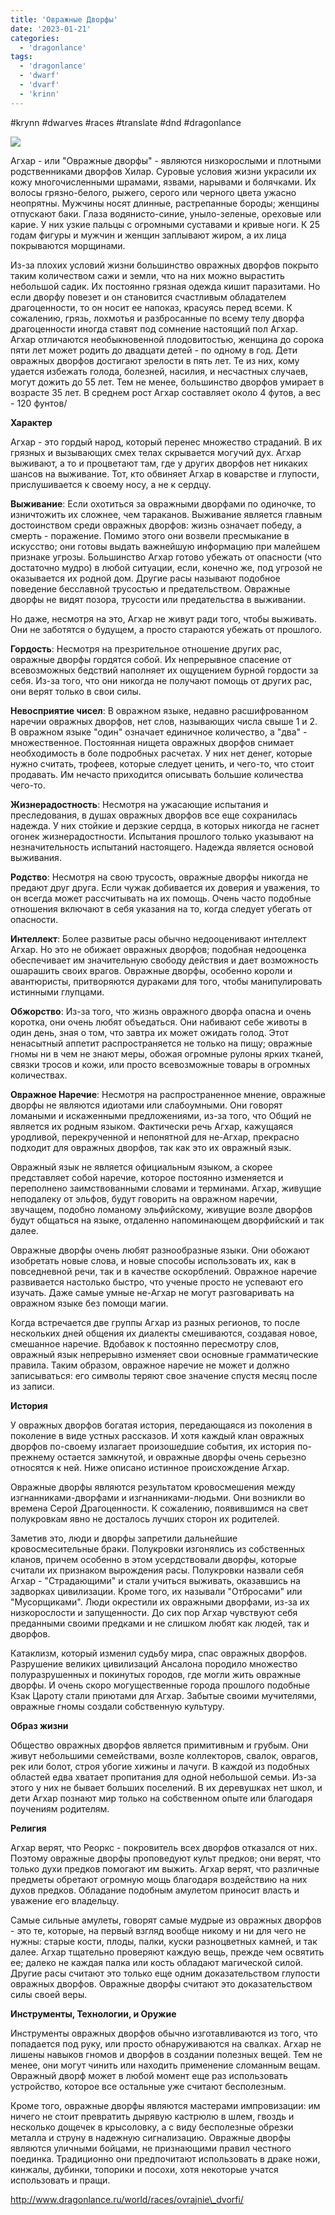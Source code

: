 ```yaml
---
title: 'Овражные Дворфы'
date: '2023-01-21'
categories:
  - 'dragonlance'
tags:
  - 'dragonlance'
  - 'dwarf'
  - 'dvarf'
  - 'krinn'
---
```


#krynn #dwarves #races #translate #dnd #dragonlance

![](https://cyborgsandmages.com/wp-content/uploads/2023/01/012123_0310_1.png)

Агхар - или "Овражные дворфы" - являются низкорослыми и плотными родственниками дворфов Хилар. Суровые условия жизни украсили их кожу многочисленными шрамами, язвами, нарывами и болячками. Их волосы грязно-белого, рыжего, серого или черного цвета ужасно неопрятны. Мужчины носят длинные, растрепанные бороды; женщины отпускают баки. Глаза водянисто-синие, уныло-зеленые, ореховые или карие. У них узкие пальцы с огромными суставами и кривые ноги. К 25 годам фигуры и мужчин и женщин заплывают жиром, а их лица покрываются морщинами.

Из-за плохих условий жизни большинство овражных дворфов покрыто таким количеством сажи и земли, что на них можно вырастить небольшой садик. Их постоянно грязная одежда кишит паразитами. Но если дворфу повезет и он становится счастливым обладателем драгоценности, то он носит ее напоказ, красуясь перед всеми. К сожалению, грязь, лохмотья и разбросанные по всему телу дворфа драгоценности иногда ставят под сомнение настоящий пол Агхар. Агхар отличаются необыкновенной плодовитостью, женщина до сорока пяти лет может родить до двадцати детей - по одному в год. Дети овражных дворфов достигают зрелости в пять лет. Те из них, кому удается избежать голода, болезней, насилия, и несчастных случаев, могут дожить до 55 лет. Тем не менее, большинство дворфов умирает в возрасте 35 лет. В среднем рост Агхар составляет около 4 футов, а вес - 120 фунтов/

**Характер**

Агхар - это гордый народ, который перенес множество страданий. В их грязных и вызывающих смех телах скрывается могучий дух. Агхар выживают, а то и процветают там, где у других дворфов нет никаких шансов на выживание. Тот, кто обвиняет Агхар в коварстве и глупости, прислушивается к своему носу, а не к сердцу.

**Выживание**: Если охотиться за овражными дворфами по одиночке, то изничтожить их сложнее, чем тараканов. Выживание является главным достоинством среди овражных дворфов: жизнь означает победу, а смерть - поражение. Помимо этого они возвели пресмыкание в искусство; они готовы выдать важнейшую информацию при малейшем признаке угрозы. Большинство Агхар готово убежать от опасности (что достаточно мудро) в любой ситуации, если, конечно же, под угрозой не оказывается их родной дом. Другие расы называют подобное поведение бесславной трусостью и предательством. Овражные дворфы не видят позора, трусости или предательства в выживании.

Но даже, несмотря на это, Агхар не живут ради того, чтобы выживать. Они не заботятся о будущем, а просто стараются убежать от прошлого.

**Гордость**: Несмотря на презрительное отношение других рас, овражные дворфы гордятся собой. Их непрерывное спасение от всевозможных бедствий наполняет их ощущением бурной гордости за себя. Из-за того, что они никогда не получают помощь от других рас, они верят только в свои силы.

**Невосприятие чисел**: В овражном языке, недавно расшифрованном наречии овражных дворфов, нет слов, называющих числа свыше 1 и 2. В овражном языке "один" означает единичное количество, а "два" - множественное. Постоянная нищета овражных дворфов снимает необходимость в боле подробных расчетах. У них нет денег, которые нужно считать, трофеев, которые следует ценить, и чего-то, что стоит продавать. Им нечасто приходится описывать большие количества чего-то.

**Жизнерадостность**: Несмотря на ужасающие испытания и преследования, в душах овражных дворфов все еще сохранилась надежда. У них стойкие и дерзкие сердца, в которых никогда не гаснет огонек жизнерадостности. Испытания прошлого только указывают на незначительность испытаний настоящего. Надежда является основой выживания.

**Родство**: Несмотря на свою трусость, овражные дворфы никогда не предают друг друга. Если чужак добивается их доверия и уважения, то он всегда может рассчитывать на их помощь. Очень часто подобные отношения включают в себя указания на то, когда следует убегать от опасности.

**Интеллект**: Более развитые расы обычно недооценивают интеллект Агхар. Но это не обижает овражных дворфов; подобная недооценка обеспечивает им значительную свободу действия и дает возможность ошарашить своих врагов. Овражные дворфы, особенно короли и авантюристы, притворяются дураками для того, чтобы манипулировать истинными глупцами.

**Обжорство**: Из-за того, что жизнь овражного дворфа опасна и очень коротка, они очень любят объедаться. Они набивают себе животы в один день, зная о том, что завтра их может ожидать голод. Этот ненасытный аппетит распространяется не только на пищу; овражные гномы ни в чем не знают меры, обожая огромные рулоны ярких тканей, связки тросов и кожи, или просто всевозможные товары в огромных количествах.

**Овражное Наречие**: Несмотря на распространенное мнение, овражные дворфы не являются идиотами или слабоумными. Они говорят ломаными и искаженными предложениями, из-за того, что Общий не является их родным языком. Фактически речь Агхар, кажущаяся уродливой, перекрученной и непонятной для не-Агхар, прекрасно подходит для овражных дворфов, так как это их овражный язык.

Овражный язык не является официальным языком, а скорее представляет собой наречие, которое постоянно изменяется и переполнено заимствованными словами и терминами. Агхар, живущие неподалеку от эльфов, будут говорить на овражном наречии, звучащем, подобно ломаному эльфийскому, живущие возле дворфов будут общаться на языке, отдаленно напоминающем дворфийский и так далее.

Овражные дворфы очень любят разнообразные языки. Они обожают изобретать новые слова, и новые способы использовать их, как в повседневной речи, так и в качестве оскорблений. Овражное наречие развивается настолько быстро, что ученые просто не успевают его изучать. Даже самые умные не-Агхар не могут разговаривать на овражном языке без помощи магии.

Когда встречается две группы Агхар из разных регионов, то после нескольких дней общения их диалекты смешиваются, создавая новое, смешанное наречие. Вдобавок к постоянно пересмотру слов, овражный язык непрерывно изменяет свои основные грамматические правила. Таким образом, овражное наречие не может и должно записываться: его символы теряют свое значение спустя месяц после из записи.

**История**

У овражных дворфов богатая история, передающаяся из поколения в поколение в виде устных рассказов. И хотя каждый клан овражных дворфов по-своему излагает произошедшие события, их история по-прежнему остается замкнутой, и овражные дворфы очень серьезно относятся к ней. Ниже описано истинное происхождение Агхар.

Овражные дворфы являются результатом кровосмешения между изгнанниками-дворфами и изгнанниками-людьми. Они возникли во времена Серой Драгоценности. К сожалению, появившимся на свет полукровкам явно не досталось лучших сторон их родителей.

Заметив это, люди и дворфы запретили дальнейшие кровосмесительные браки. Полукровки изгонялись из собственных кланов, причем особенно в этом усердствовали дворфы, которые считали их признаком вырождения расы. Полукровки назвали себя Агхар - "Страдающими" и стали учиться выживать, оказавшись на задворках цивилизации. Кроме того, их называли "Отбросами" или "Мусорщиками". Люди окрестили их овражными дворфами, из-за их низкорослости и запущенности. До сих пор Агхар чувствуют себя преданными своими предками и не слишком любят как людей, так и дворфов.

Катаклизм, который изменил судьбу мира, спас овражных дворфов. Разрушение великих цивилизаций Ансалона породило множество полуразрушенных и покинутых городов, где могли жить овражные дворфы. И очень скоро могущественные города прошлого подобные Кзак Цароту стали приютами для Агхар. Забытые своими мучителями, овражные гномы создали собственную культуру.

**Образ жизни**

Общество овражных дворфов является примитивным и грубым. Они живут небольшими семействами, возле коллекторов, свалок, оврагов, рек или болот, строя убогие хижины и лачуги. В каждой из подобных областей едва хватает пропитания для одной небольшой семьи. Из-за этого у них не бывает больших поселений. В их деревушках нет школ, и дети Агхар познают мир только на собственном опыте или благодаря поучениям родителям.

**Религия**

Агхар верят, что Реоркс - покровитель всех дворфов отказался от них. Поэтому овражные дворфы проповедуют культ предков; они верят, что только духи предков помогают им выжить. Агхар верят, что различные предметы обретают огромную мощь благодаря воздействию на них духов предков. Обладание подобным амулетом приносит власть и уважение его владельцу.

Самые сильные амулеты, говорят самые мудрые из овражных дворфов - это те, которые, на первый взгляд вообще никому и ни для чего не нужны: старые кости, плоды, палки, куски разноцветных камней, и так далее. Агхар тщательно проверяют каждую вещь, прежде чем освятить ее; далеко не каждая палка или кость обладают магической силой. Другие расы считают это только еще одним доказательством глупости овражных дворфов. Овражные дворфы считают это доказательством силы своей веры.

**Инструменты, Технологии, и Оружие**

Инструменты овражных дворфов обычно изготавливаются из того, что попадается под руку, или просто обнаруживаются на свалках. Агхар не лишены навыков гномов и дворфов в создании полезных вещей. Тем не менее, они могут чинить или находить применение сломанным вещам. Овражный дворф может в любой момент еще раз использовать устройство, которое все остальные уже считают бесполезным.

Кроме того, овражные дворфы являются мастерами импровизации: им ничего не стоит превратить дырявую кастрюлю в шлем, гвоздь и несколько дощечек в крысоловку, а с виду бесполезные обрезки металла и струну в надежную сигнализацию. Овражные дворфы являются уличными бойцами, не признающими правил честного поединка. Традиционно они предпочитают использовать в драке ножи, кинжалы, дубинки, топорики и посохи, хотя некоторые учатся использовать и пращи.

http://www.dragonlance.ru/world/races/ovrajnie\_dvorfi/
